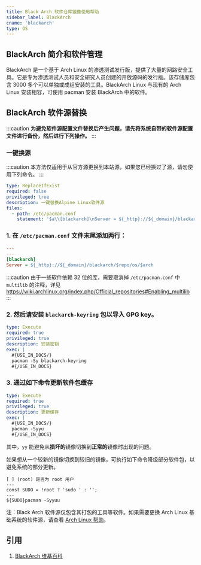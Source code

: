 ```yaml
---
title: Black Arch 软件仓库镜像使用帮助
sidebar_label: BlackArch
cname: 'blackarch'
type: OS
---
```


## BlackArch 简介和软件管理
BlackArch 是一个基于 Arch Linux 的渗透测试发行版，提供了大量的网路安全工具。它是专为渗透测试人员和安全研究人员创建的开放源码的发行版。该存储库包含 3000 多个可以单独或成组安装的工具。BlackArch Linux 与现有的 Arch Linux 安装相容，可使用 pacman 安装 BlackArch 中的软件。

## BlackArch 软件源替换

:::caution
**为避免软件源配置文件替换后产生问题，请先将系统自带的软件源配置文件进行备份，然后进行下列操作。**
:::

### 一键换源

:::caution
本方法仅适用于从官方源更换到本站源，如果您已经换过了源，请勿使用下列命令。
:::

```yaml cli
type: ReplaceIfExist
required: false
privileged: true
description: 一键替换Alpine Linux软件源
files:
  - path: /etc/pacman.conf
    statement: '$a\\[blackarch]\nServer = ${_http}://${_domain}/blackarch/$repo/os/$arch'
```

### 1. 在 `/etc/pacman.conf` 文件末尾添加两行：

```ini varcode
---
---
[blackarch]
Server = ${_http}://${_domain}/blackarch/$repo/os/$arch
```

:::caution
由于一些软件依赖 32 位的库，需要取消掉 `/etc/pacman.conf` 中 `multilib` 的注释，详见 https://wiki.archlinux.org/index.php/Official_repositories#Enabling_multilib
:::

### 2. 然后请安装 ``blackarch-keyring`` 包以导入 GPG key。

```yaml cli
type: Execute
required: true
privileged: true
description: 安装密钥
exec: |
  #{USE_IN_DOCS/}
  pacman -Sy blackarch-keyring
  #{/USE_IN_DOCS}
```


### 3. 通过如下命令更新软件包缓存

```yaml cli
type: Execute
required: true
privileged: true
description: 更新缓存
exec: |
  #{USE_IN_DOCS/}
  pacman -Syyu
  #{/USE_IN_DOCS}
```

其中，`yy` 能避免从**损坏的**镜像切换到**正常的**镜像时出现的问题。

如果想从一个较新的镜像切换到较旧的镜像，可执行如下命令降级部分软件包，以避免系统的部分更新。

```shell varcode
[ ] (root) 是否为 root 用户
---
const SUDO = !root ? 'sudo ' : '';
---
${SUDO}pacman -Syyuu
```


注：Black Arch 软件源仅包含其打包的工具等软件。如果需要更换 Arch Linux 基础系统的软件源，请查看 [Arch Linux 帮助](/docs/archlinux/)。

## 引用

1. [BlackArch 维基百科](https://zh.wikipedia.org/zh-hans/BlackArch_Linux)
